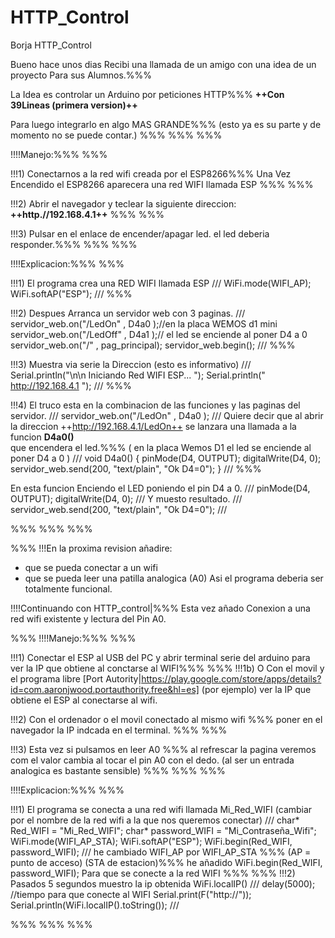 # HTTP_Control
Borja HTTP_Control

Bueno hace unos dias Recibi una llamada de un amigo con una idea de un proyecto
Para sus Alumnos.%%%

La Idea es controlar un Arduino por peticiones HTTP%%%
__++Con 39Lineas (primera version)++__

Para luego integrarlo en algo MAS GRANDE%%%
(esto ya es su parte y de momento no se puede contar.)
%%%
%%%
%%%

!!!!Manejo:%%%
%%%

!!!1) Conectarnos a la red wifi creada por el ESP8266%%%
Una Vez Encendido el ESP8266 aparecera una red WIFI llamada ESP
%%%
%%%

!!!2) Abrir el navegador y teclear la siguiente direccion: __++http.//192.168.4.1++__
%%%
%%%

!!!3) Pulsar en el enlace de encender/apagar led.
el led deberia responder.%%%
%%%
%%%

!!!!Explicacion:%%%
%%%

!!!1) El programa crea una RED WIFI llamada ESP
///
  WiFi.mode(WIFI_AP);
  WiFi.softAP("ESP");
///
%%%

!!!2) Despues Arranca un servidor web con 3 paginas.
///
  servidor_web.on("/LedOn"  , D4a0         );//en la placa WEMOS d1 mini 
  servidor_web.on("/LedOff" , D4a1         );// el led se enciende al poner D4 a 0
  servidor_web.on("/"           , pag_principal);
  servidor_web.begin();
///
%%%


!!!3) Muestra via serie la Direccion (esto es informativo)
///
  Serial.println("\n\n Iniciando Red WIFI ESP... ");
  Serial.println(" http://192.168.4.1 ");
///
%%%

!!!4) El truco esta en la combinacion de las funciones y las paginas del servidor.
///
servidor_web.on("/LedOn"  , D4a0 );
///
Quiere decir que al abrir la direccion ++http://192.168.4.1/LedOn++
se lanzara una llamada a la funcion __D4a0()__  
que encendera el led.%%%
( en la placa Wemos D1 el led se enciende al poner D4 a 0 )
///
void D4a0() {
  pinMode(D4, OUTPUT);
  digitalWrite(D4, 0);
  servidor_web.send(200, "text/plain", "Ok D4=0");
}
///
%%%

En esta funcion Enciendo el LED poniendo el pin D4 a 0.
///
  pinMode(D4, OUTPUT);
  digitalWrite(D4, 0);
///
Y muesto resultado.
///
  servidor_web.send(200, "text/plain", "Ok D4=0");
///

%%%
%%%
%%%


%%%
!!!En la proxima revision añadire:
* que se pueda conectar a un wifi
* que se pueda leer una patilla analogica (A0)
Asi el programa deberia ser totalmente funcional.


!!!!Continuando con HTTP_control|%%%
Esta vez añado Conexion a una red wifi existente y lectura del Pin A0.

%%%
!!!!Manejo:%%%
%%%

!!!1) Conectar el ESP al USB del PC y abrir terminal serie del arduino para ver la IP que obtiene al conctarse al WIFI%%%
%%%
!!!1b) O Con el movil y el programa libre [Port Autority|https://play.google.com/store/apps/details?id=com.aaronjwood.portauthority.free&hl=es] (por ejemplo) ver la IP que obtiene el ESP al conectarse al wifi. 


!!!2) Con el ordenador o el movil conectado al mismo wifi %%%
poner en el navegador la IP indcada en el terminal.
%%%
%%%

!!!3) Esta vez si pulsamos en leer A0 %%%
al refrescar la pagina veremos com el valor cambia al tocar el pin A0 con el dedo.
(al ser un entrada analogica es bastante sensible)
%%%
%%%
%%%

!!!!Explicacion:%%%
%%%

!!!1) El programa  se conecta a una red wifi llamada Mi_Red_WIFI (cambiar por el nombre de la red wifi a la que nos queremos conectar)
///
  char* Red_WIFI          = "Mi_Red_WIFI";
  char* password_WIFI = "Mi_Contraseña_Wifi";
  WiFi.mode(WIFI_AP_STA);
  WiFi.softAP("ESP");
  WiFi.begin(Red_WIFI, password_WIFI);
///
he cambiado WIFI_AP por WIFI_AP_STA %%%
(AP = punto de acceso) (STA de estacion)%%%
he añadido WiFi.begin(Red_WIFI, password_WIFI);
Para que se conecte a la red WIFI
%%%
%%%
!!!2) Pasados 5 segundos muestro la ip obtenida WiFi.localIP()
///
  delay(5000);  //tiempo para que conecte al WIFI
  Serial.print(F("http://")); 
  Serial.println(WiFi.localIP().toString());
///

%%%
%%%
%%%

